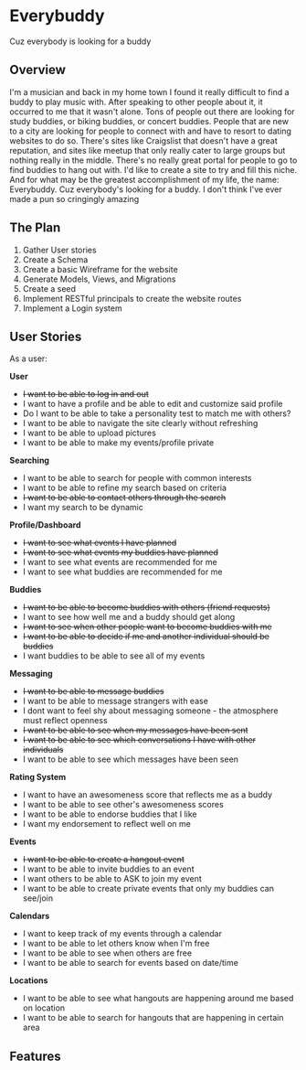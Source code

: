 # Everybuddy
Cuz everybody is looking for a buddy

## Overview

I'm a musician and back in my home town I found it really difficult to find a buddy to play music with.  After speaking to other people about it, it occurred to me that it wasn't alone.  Tons of people out there are looking for study buddies, or biking buddies, or concert buddies.  People that are new to a city are looking for people to connect with and have to resort to dating websites to do so.  There's sites like Craigslist that doesn't have a great reputation, and sites like meetup that only really cater to large groups but nothing really in the middle.  There's no really great portal for people to go to find buddies to hang out with.  I'd like to create a site to try and fill this niche.  And for what may be the greatest accomplishment of my life, the name: Everybuddy.  Cuz everybody's looking for a buddy.  I don't think I've ever made a pun so cringingly amazing

## The Plan

1. Gather User stories
2. Create a Schema
3. Create a basic Wireframe for the website
4. Generate Models, Views, and Migrations
5. Create a seed
6. Implement RESTful principals to create the website routes
7. Implement a Login system

## User Stories

As a user:

**User**
- ~~I want to be able to log in and out~~
- I want to have a profile and be able to edit and customize said profile
- Do I want to be able to take a personality test to match me with others?
- I want to be able to navigate the site clearly without refreshing
- I want to be able to upload pictures
- I want to be able to make my events/profile private

**Searching**
- I want to be able to search for people with common interests
- I want to be able to refine my search based on criteria
- ~~I want to be able to contact others through the search~~
- I want my search to be dynamic

**Profile/Dashboard**
- ~~I want to see what events I have planned~~
- ~~I want to see what events my buddies have planned~~
- I want to see what events are recommended for me
- I want to see what buddies are recommended for me

**Buddies**
- ~~I want to be able to become buddies with others (friend requests)~~
- I want to see how well me and a buddy should get along
- ~~I want to see when other people want to become buddies with me~~
- ~~I want to be able to decide if me and another individual should be buddies~~
- I want buddies to be able to see all of my events

**Messaging**
- ~~I want to be able to message buddies~~
- I want to be able to message strangers with ease
- I dont want to feel shy about messaging someone - the atmosphere must reflect openness
- ~~I want to be able to see when my messages have been sent~~
- ~~I want to be able to see which conversations I have with other individuals~~
- I want to be able to see which messages have been seen

**Rating System**
- I want to have an awesomeness score that reflects me as a buddy
- I want to be able to see other's awesomeness scores
- I want to be able to endorse buddies that I like
- I want my endorsement to reflect well on me

**Events**
- ~~I want to be able to create a hangout event~~
- I want to be able to invite buddies to an event
- I want others to be able to ASK to join my event
- I want to be able to create private events that only my buddies can see/join

**Calendars**
- I want to keep track of my events through a calendar
- I want to be able to let others know when I'm free
- I want to be able to see when others are free
- I want to be able to search for events based on date/time

**Locations**
- I want to be able to see what hangouts are happening around me based on location
- I want to be able to search for hangouts that are happening in certain area

## Features